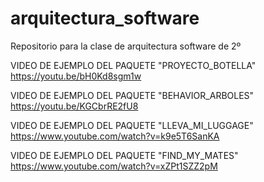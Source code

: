 # arquitectura_software
Repositorio para la clase de arquitectura software de 2º

VIDEO DE EJEMPLO DEL PAQUETE "PROYECTO_BOTELLA"
https://youtu.be/bH0Kd8sgm1w

VIDEO DE EJEMPLO DEL PAQUETE "BEHAVIOR_ARBOLES"
https://youtu.be/KGCbrRE2fU8

VIDEO DE EJEMPLO DEL PAQUETE "LLEVA_MI_LUGGAGE"
https://www.youtube.com/watch?v=k9e5T6SanKA

VIDEO DE EJEMPLO DEL PAQUETE "FIND_MY_MATES"
https://www.youtube.com/watch?v=xZPt1SZZ2pM
